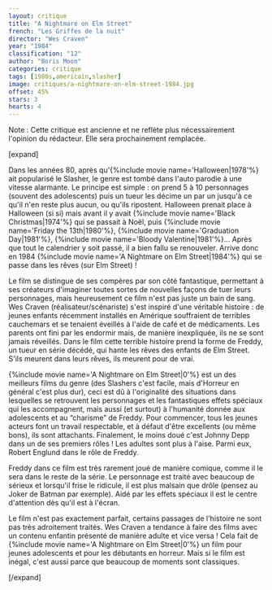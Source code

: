 ```yaml
---
layout: critique
title: "A Nightmare on Elm Street"
french: "Les Griffes de la nuit"
director: "Wes Craven"
year: "1984"
classification: "12"
author: "Boris Moon"
categories: critique
tags: [1980s,americain,slasher]
image: critiques/a-nightmare-on-elm-street-1984.jpg
offset: 45%
stars: 3
hearts: 4
---
```


Note : Cette critique est ancienne et ne reflète plus nécessairement l'opinion du rédacteur. Elle sera prochainement remplacée.

<!--excerpt-end-->

[expand]

Dans les années 80, après qu'{%include movie name='Halloween|1978'%} ait popularisé le Slasher, le genre est tombé dans l'auto parodie à une vitesse alarmante. Le principe est simple : on prend 5 à 10 personnages (souvent des adolescents) puis un tueur les décime un par un jusqu'à ce qu'il n'en reste plus aucun, ou qu'ils ripostent. Halloween prenait place à Halloween (si si) mais avant il y avait {%include movie name='Black Christmas|1974'%} qui se passait à Noël, puis {%include movie name='Friday the 13th|1980'%}, {%include movie name='Graduation Day|1981'%}, {%include movie name='Bloody Valentine|1981'%}... Après que tout le calendrier y soit passé, il a bien fallu se renouveler. Arrive donc en 1984 {%include movie name='A Nightmare on Elm Street|1984'%} qui se passe dans les rêves (sur Elm Street) !

Le film se distingue de ses compères par son côté fantastique, permettant à ses créateurs d'imaginer toutes sortes de nouvelles façons de tuer leurs personnages, mais heureusement ce film n'est pas juste un bain de sang. Wes Craven (réalisateur/scénariste) s'est inspiré d'une véritable histoire : de jeunes enfants récemment installés en Amérique souffraient de terribles cauchemars et se tenaient éveillés à l'aide de café et de médicaments. Les parents ont fini par les endormir mais, de manière inexpliquée, ils ne se sont jamais réveillés. Dans le film cette terrible histoire prend la forme de Freddy, un tueur en série décédé, qui hante les rêves des enfants de Elm Street. S'ils meurent dans leurs rêves, ils meurent pour de vrai.

{%include movie name='A Nightmare on Elm Street|0'%} est un des meilleurs films du genre (des Slashers c'est facile, mais d'Horreur en général c'est plus dur), ceci est dû à l'originalité des situations dans lesquelles se retrouvent les personnages et les fantastiques effets spéciaux qui les accompagnent, mais aussi (et surtout) à l'humanité donnée aux adolescents et au “charisme” de Freddy. Pour commencer, tous les jeunes acteurs font un travail respectable, et à défaut d'être excellents (ou même bons), ils sont attachants. Finalement, le moins doué c'est Johnny Depp dans un de ses premiers rôles ! Les adultes sont plus à l'aise. Parmi eux, Robert Englund dans le rôle de Freddy.

Freddy dans ce film est très rarement joué de manière comique, comme il le sera dans le reste de la série. Le personnage est traité avec beaucoup de sérieux et lorsqu'il frise le ridicule, il est plus malsain que drôle (pensez au Joker de Batman par exemple). Aidé par les effets spéciaux il est le centre d'attention dès qu'il est à l'écran.

Le film n'est pas exactement parfait, certains passages de l'histoire ne sont pas très adroitement traités. Wes Craven a tendance à faire des films avec un contenu enfantin présenté de manière adulte et vice versa ! Cela fait de {%include movie name='A Nightmare on Elm Street|0'%} un film pour jeunes adolescents et pour les débutants en horreur. Mais si le film est inégal, c'est aussi parce que beaucoup de moments sont classiques.

[/expand]
